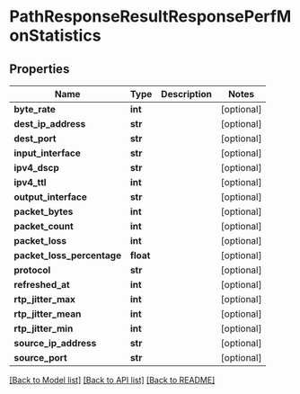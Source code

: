 # PathResponseResultResponsePerfMonStatistics

## Properties
Name | Type | Description | Notes
------------ | ------------- | ------------- | -------------
**byte_rate** | **int** |  | [optional] 
**dest_ip_address** | **str** |  | [optional] 
**dest_port** | **str** |  | [optional] 
**input_interface** | **str** |  | [optional] 
**ipv4_dscp** | **str** |  | [optional] 
**ipv4_ttl** | **int** |  | [optional] 
**output_interface** | **str** |  | [optional] 
**packet_bytes** | **int** |  | [optional] 
**packet_count** | **int** |  | [optional] 
**packet_loss** | **int** |  | [optional] 
**packet_loss_percentage** | **float** |  | [optional] 
**protocol** | **str** |  | [optional] 
**refreshed_at** | **int** |  | [optional] 
**rtp_jitter_max** | **int** |  | [optional] 
**rtp_jitter_mean** | **int** |  | [optional] 
**rtp_jitter_min** | **int** |  | [optional] 
**source_ip_address** | **str** |  | [optional] 
**source_port** | **str** |  | [optional] 

[[Back to Model list]](../README.md#documentation-for-models) [[Back to API list]](../README.md#documentation-for-api-endpoints) [[Back to README]](../README.md)


